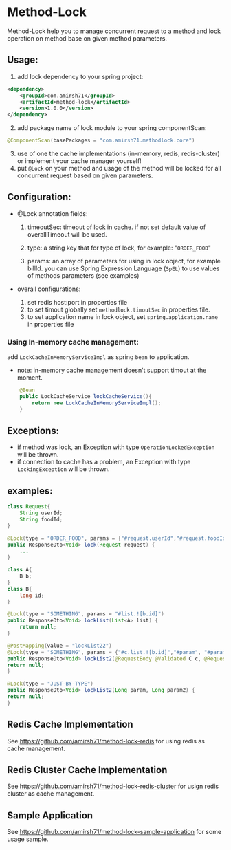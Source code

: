 # Method-Lock
Method-Lock help you to manage concurrent request to a method and lock operation on method base on given method parameters.
## Usage:
1. add lock dependency to your spring project:
```xml
<dependency>
    <groupId>com.amirsh71</groupId>
    <artifactId>method-lock</artifactId>
    <version>1.0.0</version>
</dependency>
```

2. add package name of lock module to your spring componentScan:
```java
@ComponentScan(basePackages = "com.amirsh71.methodlock.core")
```

3. use of one the cache implementations (in-memory, redis, redis-cluster) or implement your cache manager yourself! 
4. put `@Lock` on your method and usage of the method will be locked for all concurrent request based on given parameters.


## Configuration:

* @Lock annotation fields:

    1. timeoutSec: timeout of lock in cache. if not set default value of overallTimeout will be used.

    2. type: a string key that for type of lock, for example: "`ORDER_FOOD`"

    3. params: an array of parameters for using in lock object, for example billId. you can use Spring Expression Language (`SpEL`) to use values of methods parameters (see examples)



* overall configurations:
  
    1. set redis host:port in properties file 
    2. to set timout globally set `methodlock.timoutSec` in properties file.
    3. to set application name in lock object, set `spring.application.name` in properties file
### Using In-memory cache management:
add `LockCacheInMemoryServiceImpl` as spring `bean` to application. 

* note: in-memory cache management doesn't support timout at the moment.
``` java
    @Bean
    public LockCacheService lockCacheService(){
        return new LockCacheInMemoryServiceImpl();
    }
```

## Exceptions:
* if method was lock, an Exception with type `OperationLockedException` will be thrown.
* if connection to cache has a problem, an Exception with type `LockingException` will be thrown.   
  
## examples:
```java
class Request{
    String userId;
    String foodId;
}

@Lock(type = "ORDER_FOOD", params = {"#request.userId","#request.foodId"}, timeoutSec = 4)
public ResponseDto<Void> lock(Request request) {
    ...
}
```
```java
class A{
    B b;
}
class B{
    long id;
}

@Lock(type = "SOMETHING", params = "#list.![b.id]")
public ResponseDto<Void> lockList(List<A> list) {
    return null;
}
```
```java
@PostMapping(value = "lockList22")
@Lock(type = "SOMETHING", params = {"#c.list.![b.id]","#param", "#param2"})
public ResponseDto<Void> lockList2(@RequestBody @Validated C c, @RequestParam Long param, @RequestParam Long param2) {
return null;
}
```
```java
@Lock(type = "JUST-BY-TYPE")
public ResponseDto<Void> lockList2(Long param, Long param2) {
return null;
}
```
## Redis Cache Implementation
See https://github.com/amirsh71/method-lock-redis for using redis as cache management.
## Redis Cluster Cache Implementation
See https://github.com/amirsh71/method-lock-redis-cluster for usign redis cluster as cache management.
## Sample Application
See https://github.com/amirsh71/method-lock-sample-application for some usage sample.
